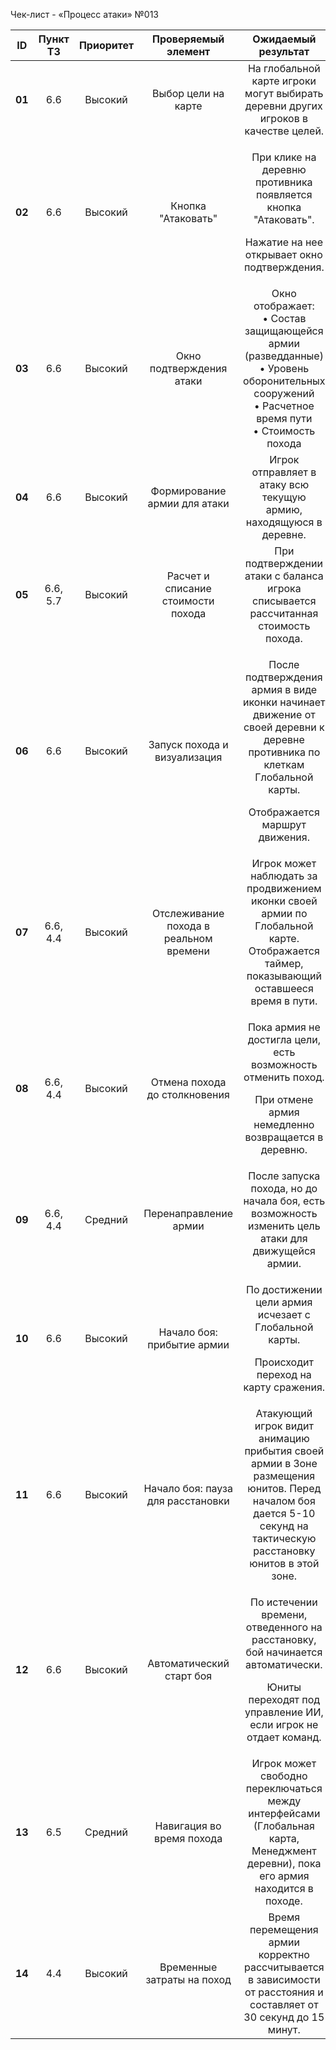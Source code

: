 ﻿Чек-лист - «Процесс атаки» №013

|**ID**|**Пункт ТЗ**|**Приоритет**|**Проверяемый элемент**|**Ожидаемый результат**|**Статус**|**Примечания**|
| :-: | :-: | :-: | :-: | :-: | :-: | :-: |
|**01**|6\.6|Высокий|Выбор цели на карте|На глобальной карте игроки могут выбирать деревни других игроков в качестве целей.|||
|**02**|6\.6|Высокий|Кнопка "Атаковать"|<p>При клике на деревню противника появляется кнопка "Атаковать". </p><p>Нажатие на нее открывает окно подтверждения.</p>|||
|**03**|6\.6|Высокий|Окно подтверждения атаки|Окно отображает:<br>• Состав защищающейся армии (разведданные)<br>• Уровень оборонительных сооружений<br>• Расчетное время пути<br>• Стоимость похода||Проверить корректность всех данных.|
|**04**|6\.6|Высокий|Формирование армии для атаки|Игрок отправляет в атаку всю текущую армию, находящуюся в деревне. |||
|**05**|6\.6, 5.7|Высокий|Расчет и списание стоимости похода|При подтверждении атаки с баланса игрока списывается рассчитанная стоимость похода.||Свериться с расчетами в окне подтверждения.|
|**06**|6\.6|Высокий|Запуск похода и визуализация|<p>После подтверждения армия в виде иконки начинает движение от своей деревни к деревне противника по клеткам Глобальной карты. </p><p>Отображается маршрут движения.</p>|||
|**07**|6\.6, 4.4|Высокий|Отслеживание похода в реальном времени|Игрок может наблюдать за продвижением иконки своей армии по Глобальной карте. Отображается таймер, показывающий оставшееся время в пути.|||
|**08**|6\.6, 4.4|Высокий|Отмена похода до столкновения|<p>Пока армия не достигла цели, есть возможность отменить поход. </p><p>При отмене армия немедленно возвращается в деревню.</p>|||
|**09**|6\.6, 4.4|Средний|Перенаправление армии|После запуска похода, но до начала боя, есть возможность изменить цель атаки для движущейся армии.|||
|**10**|6\.6|Высокий|Начало боя: прибытие армии|<p>По достижении цели армия исчезает с Глобальной карты. </p><p>Происходит переход на карту сражения.</p>|||
|**11**|6\.6|Высокий|Начало боя: пауза для расстановки|Атакующий игрок видит анимацию прибытия своей армии в Зоне размещения юнитов. Перед началом боя дается 5-10 секунд на тактическую расстановку юнитов в этой зоне.||Сверить время паузы (5-10 сек).|
|**12**|6\.6|Высокий|Автоматический старт боя|<p>По истечении времени, отведенного на расстановку, бой начинается автоматически. </p><p>Юниты переходят под управление ИИ, если игрок не отдает команд.</p>|||
|**13**|6\.5|Средний|Навигация во время похода|Игрок может свободно переключаться между интерфейсами (Глобальная карта, Менеджмент деревни), пока его армия находится в походе.|||
|**14**|4\.4|Высокий|Временные затраты на поход|Время перемещения армии корректно рассчитывается в зависимости от расстояния и составляет от 30 секунд до 15 минут.||Проверить на коротких и длинных дистанциях.|

